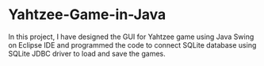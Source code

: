 # Yahtzee-Game-in-Java
In this project, I have designed the GUI for Yahtzee game using Java Swing on Eclipse IDE and programmed the code to connect SQLite database using SQLite JDBC driver to load and save the games.
